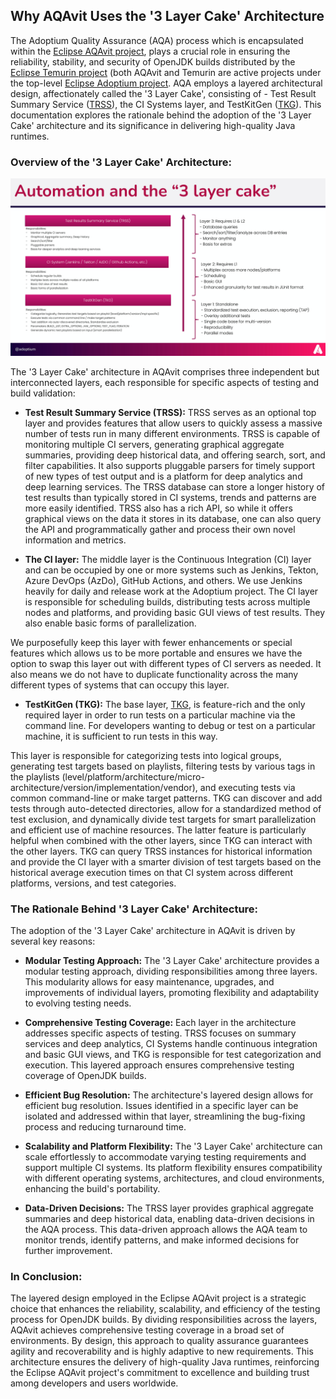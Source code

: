 ## Why AQAvit Uses the '3 Layer Cake' Architecture

The Adoptium Quality Assurance (AQA) process which is encapsulated within the [Eclipse AQAvit project](https://projects.eclipse.org/projects/adoptium.aqavit), plays a crucial role in ensuring the reliability, stability, and security of OpenJDK builds distributed by the [Eclipse Temurin project](https://projects.eclipse.org/projects/adoptium.temurin) (both AQAvit and Temurin are active projects under the top-level [Eclipse Adoptium project](https://projects.eclipse.org/projects/adoptium).  AQA employs a layered architectural design, affectionately called the '3 Layer Cake', consisting of - Test Result Summary Service ([TRSS](https://github.com/adoptium/aqa-test-tools/tree/master/TestResultSummaryService)), the CI Systems layer, and TestKitGen ([TKG](https://github.com/adoptium/TKG)). This documentation explores the rationale behind the adoption of the '3 Layer Cake' architecture and its significance in delivering high-quality Java runtimes.

### Overview of the '3 Layer Cake' Architecture:

![LayeredDesign_3LayerCake](../diagrams/LayeredDesign_3LayerCake.jpg)

The '3 Layer Cake' architecture in AQAvit comprises three independent but interconnected layers, each responsible for specific aspects of testing and build validation:

- **Test Result Summary Service (TRSS):** TRSS serves as an optional top layer and provides features that allow users to quickly assess a massive number of tests run in many different environments.  TRSS is capable of monitoring multiple CI servers, generating graphical aggregate summaries, providing deep historical data, and offering search, sort, and filter capabilities. It also supports pluggable parsers for timely support of new types of test output and is a platform for deep analytics and deep learning services.  The TRSS database can store a longer history of test results than typically stored in CI systems, trends and patterns are more easily identified.  TRSS also has a rich API, so while it offers graphical views on the data it stores in its database, one can also query the API and programmatically gather and process their own novel information and metrics.

- **The CI layer:** The middle layer is the Continuous Integration (CI) layer and can be occupied by one or more systems such as Jenkins, Tekton, Azure DevOps (AzDo), GitHub Actions, and others.  We use Jenkins heavily for daily and release work at the Adoptium project.  The CI layer is responsible for scheduling builds, distributing tests across multiple nodes and platforms, and providing basic GUI views of test results. They also enable basic forms of parallelization.  

We purposefully keep this layer with fewer enhancements or special features which allows us to be more portable and ensures we have the option to swap this layer out with different types of CI servers as needed.  It also means we do not have to duplicate functionality across the many different types of systems that can occupy this layer.

- **TestKitGen (TKG):** The base layer, [TKG](https://github.com/adoptium/TKG), is feature-rich and the only required layer in order to run tests on a particular machine via the command line.  For developers wanting to debug or test on a particular machine, it is sufficient to run tests in this way.

This layer is responsible for categorizing tests into logical groups, generating test targets based on playlists, filtering tests by various tags in the playlists (level/platform/architecture/micro-architecture/version/implementation/vendor), and executing tests via common command-line or make target patterns. TKG can discover and add tests through auto-detected directories, allow for a standardized method of test exclusion, and dynamically divide test targets for smart parallelization and efficient use of machine resources.  The latter feature is particularly helpful when combined with the other layers, since TKG can interact with the other layers.  TKG can query TRSS instances for historical information and provide the CI layer with a smarter division of test targets based on the historical average execution times on that CI system across different platforms, versions, and test categories.

### The Rationale Behind '3 Layer Cake' Architecture:

The adoption of the '3 Layer Cake' architecture in AQAvit is driven by several key reasons:

- **Modular Testing Approach:** The '3 Layer Cake' architecture provides a modular testing approach, dividing responsibilities among three layers. This modularity allows for easy maintenance, upgrades, and improvements of individual layers, promoting flexibility and adaptability to evolving testing needs.

- **Comprehensive Testing Coverage:** Each layer in the architecture addresses specific aspects of testing. TRSS focuses on summary services and deep analytics, CI Systems handle continuous integration and basic GUI views, and TKG is responsible for test categorization and execution. This layered approach ensures comprehensive testing coverage of OpenJDK builds.

- **Efficient Bug Resolution:** The architecture's layered design allows for efficient bug resolution. Issues identified in a specific layer can be isolated and addressed within that layer, streamlining the bug-fixing process and reducing turnaround time.

- **Scalability and Platform Flexibility:** The '3 Layer Cake' architecture can scale effortlessly to accommodate varying testing requirements and support multiple CI systems. Its platform flexibility ensures compatibility with different operating systems, architectures, and cloud environments, enhancing the build's portability.

- **Data-Driven Decisions:** The TRSS layer provides graphical aggregate summaries and deep historical data, enabling data-driven decisions in the AQA process. This data-driven approach allows the AQA team to monitor trends, identify patterns, and make informed decisions for further improvement.

### In Conclusion:
The layered design employed in the Eclipse AQAvit project is a strategic choice that enhances the reliability, scalability, and efficiency of the testing process for OpenJDK builds. By dividing responsibilities across the layers, AQAvit achieves comprehensive testing coverage in a broad set of environments.  By design, this approach to quality assurance guarantees agility and recoverability and is highly adaptive to new requirements. This architecture ensures the delivery of high-quality Java runtimes, reinforcing the Eclipse AQAvit project's commitment to excellence and building trust among developers and users worldwide.